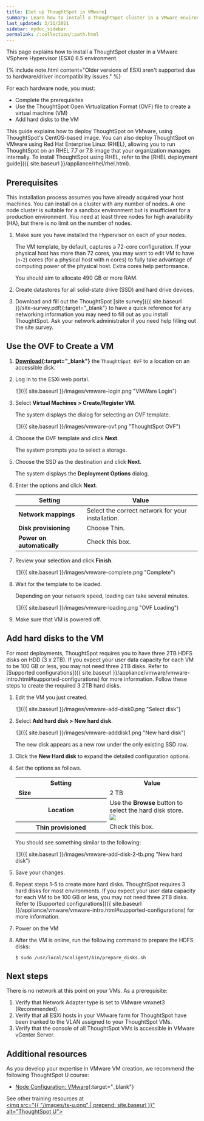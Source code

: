 ```yaml
---
title: [Set up ThoughtSpot in VMware]
summary: Learn how to install a ThoughtSpot cluster in a VMware environment.
last_updated: 3/11/2021
sidebar: mydoc_sidebar
permalink: /:collection/:path.html
---
```

This page explains how to install a ThoughtSpot cluster in a VMware VSphere Hypervisor (ESXi) 6.5 environment.

{% include note.html content="Older versions of ESXi aren't supported due to hardware/driver incompatibility issues." %}

For each hardware node, you must:

* Complete the prerequisites
* Use the ThoughtSpot Open Virtualization Format (OVF) file to create
a virtual machine (VM)
* Add hard disks to the VM

This guide explains how to deploy ThoughtSpot on VMware, using ThoughtSpot's CentOS-based image. You can also deploy ThoughtSpot on VMware using Red Hat Enterprise Linux (RHEL), allowing you to run ThoughtSpot on an RHEL 7.7 or 7.8 image that your organization manages internally. To install ThoughtSpot using RHEL, refer to the [RHEL deployment guide]({{ site.baseurl }}/appliance/rhel/rhel.html).

## Prerequisites

This installation process assumes you have already acquired your host machines.
You can install on a cluster with any number of nodes. A one node cluster is suitable
for a sandbox environment but is insufficient for a production environment. You need at least three nodes for high availability (HA), but there is no limit on the number of nodes.

1. Make sure you have installed the Hypervisor on each of your nodes.

   The VM template, by default, captures a 72-core configuration. If your
   physical host has more than 72 cores, you may want to edit VM to have (`n-2`)
   cores (for a physical host with n cores) to fully take advantage of computing
   power of the physical host. Extra cores help performance.

   You should aim to allocate 490 GB or more RAM.

2. Create datastores for all solid-state drive (SSD) and hard drive devices.

3. Download and fill out the ThoughtSpot [site survey]({{ site.baseurl }}/site-survey.pdf){:target="_blank"} to have a quick reference for any networking information you may need to fill out as you install ThoughtSpot. Ask your network administrator if you need help filling out the site survey.

## Use the OVF to Create a VM

1. **[Download](https://thoughtspot.egnyte.com/dl/iWvEqo76Pr/){:target="_blank"}** the `ThoughtSpot OVF` to a location on an accessible disk.

2. Log in to the ESXi web portal.

    ![]({{ site.baseurl }}/images/vmware-login.png "VMWare Login")

2. Select **Virtual Machines > Create/Register VM**.

   The system displays the dialog for selecting an OVF template.

   ![]({{ site.baseurl }}/images/vmware-ovf.png "ThoughtSpot OVF")

3. Choose the OVF template and click **Next**.

   The system prompts you to select a storage.

4. Choose the SSD as the destination and click **Next**.

   The system displays the **Deployment Options** dialog.

5. Enter the options and click **Next**.

    | Setting                    | Value                                             |
    |----------------------------|---------------------------------------------------|
    | **Network mappings**       | Select the correct network for your installation. |
    | **Disk provisioning**      | Choose Thin.                                      |
    | **Power on automatically** | Check this box.                                   |

6. Review your selection and click **Finish**.

   ![]({{ site.baseurl }}/images/vmware-complete.png "Complete")

7. Wait for the template to be loaded.

   Depending on your network speed, loading can take several minutes.

   ![]({{ site.baseurl }}/images/vmware-loading.png "OVF Loading")

8. Make sure that VM is powered off.


## Add hard disks to the VM

For most deployments, ThoughtSpot requires you to have three 2TB HDFS
disks on HDD (3 x 2TB). If you expect your user data capacity for each VM to be 100 GB or less, you may not need three 2TB disks. Refer to [Supported configurations]({{ site.baseurl }}/appliance/vmware/vmware-intro.html#supported-configurations) for more information. Follow these steps to create the required 3 2TB hard disks.

1. Edit the VM you just created.

   ![]({{ site.baseurl }}/images/vmware-add-disk0.png "Select disk")

2. Select **Add hard disk > New hard disk**.

   ![]({{ site.baseurl }}/images/vmware-adddisk1.png "New hard disk")

   The new disk appears as a new row under the only existing SSD row.

3. Click the **New Hard disk** to expand the detailed configuration options.
4. Set the options as follows.

    <table>
    <colgroup>
    <col width="50%" />
    <col width="50%" />
    </colgroup>
    <tr>
     <th>Setting</th>
     <th>Value</th>
    </tr>
    <tr>
     <td><strong>Size</strong></td>
     <td>2 TB</td>
    </tr>
    <tr>
     <th>Location</th>
     <td>
     Use the <strong>Browse</strong> button to select the hard disk store.
     <br>
     <img src="{{ "/images/vmware-adddisk3.png "| prepend: site.baseurl  }}" />
     </td>
    </tr>
    <tr>
     <th>Thin provisioned</th>
     <td>Check this box.</td>
    </tr>
    </table>

    You should see something similar to the following:

   ![]({{ site.baseurl }}/images/vmware-add-disk-2-tb.png "New hard disk")

5. Save your changes.
6. Repeat steps 1-5 to create more hard disks. ThoughtSpot requires 3 hard disks for most environments. If you expect your user data capacity for each VM to be 100 GB or less, you may not need three 2TB disks. Refer to [Supported configurations]({{ site.baseurl }}/appliance/vmware/vmware-intro.html#supported-configurations) for more information.
7. Power on the VM
8. After the VM is online, run the following command to prepare the HDFS disks:

    ```
    $ sudo /usr/local/scaligent/bin/prepare_disks.sh
    ```

## Next steps

There is no network at this point on your VMs. As a prerequisite:

1. Verify that Network Adapter type is set to VMware vmxnet3 (Recommended).
2. Verify that all ESXi hosts in your VMware farm for ThoughtSpot have been trunked to the VLAN assigned to your ThoughtSpot VMs.
3. Verify that the console of all ThoughtSpot VMs is accessible in VMware vCenter Server.

## Additional resources
As you develop your expertise in VMware VM creation, we recommend the following ThoughtSpot U course:
* [Node Configuration: VMware](https://training.thoughtspot.com/node-network-configuration/569476){:target="_blank"}

See other training resources at <br/>
<a href="https://training.thoughtspot.com/" target="_blank"><img src="{{ "/images/ts-u.png" | prepend: site.baseurl  }}" alt="ThoughtSpot U"></a>
